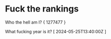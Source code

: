 # Fuck the rankings

Who the hell am I?
{ 1277477 }

What fucking year is it?
[ 2024-05-25T13:40:00Z ]
